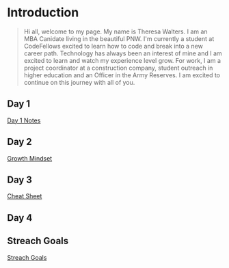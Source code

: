 # Introduction
> Hi all, welcome to my page. My name is Theresa Walters. I am an MBA Canidate living in the beautiful PNW. I'm currently a student at CodeFellows excited to learn how to code and break into a new career path. Technology has always been an interest of mine and I am excited to learn and watch my experience level grow. For work, I am a project coordinator at a construction company, student outreach in higher education and an Officer in the Army Reserves. I am excited to continue on this journey with all of you. 

## Day 1
[Day 1 Notes](https://github.com/TheresaWalters/reading-notes/blob/93c42b8ff1a77d489550c698110758594727ce6e/README.md)

## Day 2
[Growth Mindset](https://github.com/TheresaWalters/reading-notes/blob/93c42b8ff1a77d489550c698110758594727ce6e/README.md)

## Day 3
[Cheat Sheet](https://github.com/TheresaWalters/reading-notes/blob/93c42b8ff1a77d489550c698110758594727ce6e/cheat-sheet.md)

## Day 4
 
## Streach Goals
[Streach Goals](https://github.com/TheresaWalters/reading-notes/blob/87974501c2bf09943ef72bc8adb482420a2ee1a2/streachGoals.md)
